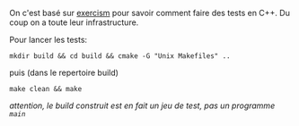 On c'est basé sur [exercism](http://exercism.io) pour savoir comment faire des tests en C++. Du coup on a toute leur infrastructure.

Pour lancer les tests:

`mkdir build && cd build && cmake -G "Unix Makefiles" ..`

puis (dans le repertoire build)

`make clean && make`

_attention, le build construit est en fait un jeu de test, pas un programme `main`_
